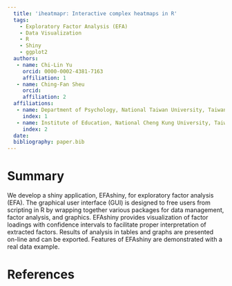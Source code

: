```yaml
---
  title: 'iheatmapr: Interactive complex heatmaps in R'
  tags:
    - Exploratory Factor Analysis (EFA)
    - Data Visualization
    - R
    - Shiny
    - ggplot2
  authors:
   - name: Chi-Lin Yu
     orcid: 0000-0002-4381-7163
     affiliation: 1
   - name: Ching-Fan Sheu
     orcid: 
     affiliation: 2
  affiliations:
   - name: Department of Psychology, National Taiwan University, Taiwan
     index: 1
   - name: Institute of Education, National Cheng Kung University, Taiwan
     index: 2
  date: 
  bibliography: paper.bib
---
```


# Summary

We develop a shiny application, EFAshiny, for exploratory factor analysis (EFA). The graphical user interface (GUI) is designed to free users from scripting in R by wrapping together various packages for data management, factor analysis, and graphics. EFAshiny provides visualization of factor loadings with confidence intervals to facilitate proper interpretation of extracted factors. Results of analysis in tables and graphs are presented on-line and can be exported. Features of EFAshiny are demonstrated with a real data example.
  
# References